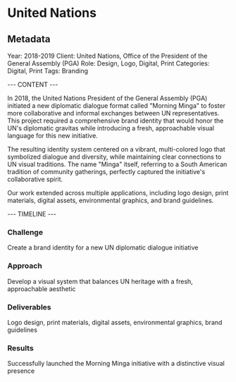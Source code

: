 # United Nations

## Metadata
Year: 2018-2019
Client: United Nations, Office of the President of the General Assembly (PGA)
Role: Design, Logo, Digital, Print
Categories: Digital, Print
Tags: Branding

--- CONTENT ---

In 2018, the United Nations President of the General Assembly (PGA) initiated a new diplomatic dialogue format called "Morning Minga" to foster more collaborative and informal exchanges between UN representatives. This project required a comprehensive brand identity that would honor the UN's diplomatic gravitas while introducing a fresh, approachable visual language for this new initiative.

The resulting identity system centered on a vibrant, multi-colored logo that symbolized dialogue and diversity, while maintaining clear connections to UN visual traditions. The name "Minga" itself, referring to a South American tradition of community gatherings, perfectly captured the initiative's collaborative spirit.

Our work extended across multiple applications, including logo design, print materials, digital assets, environmental graphics, and brand guidelines.

--- TIMELINE ---
### Challenge
Create a brand identity for a new UN diplomatic dialogue initiative
### Approach
Develop a visual system that balances UN heritage with a fresh, approachable aesthetic
### Deliverables
Logo design, print materials, digital assets, environmental graphics, brand guidelines
### Results
Successfully launched the Morning Minga initiative with a distinctive visual presence
